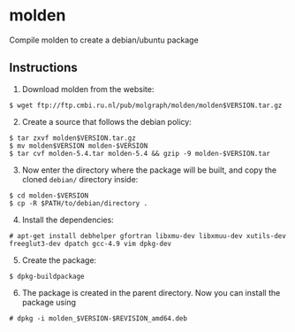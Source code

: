 # molden
Compile molden to create a debian/ubuntu package

## Instructions

1. Download molden from the website:

```
$ wget ftp://ftp.cmbi.ru.nl/pub/molgraph/molden/molden$VERSION.tar.gz
```

2. Create a source that follows the debian policy:

```
$ tar zxvf molden$VERSION.tar.gz
$ mv molden$VERSION molden-$VERSION
$ tar cvf molden-5.4.tar molden-5.4 && gzip -9 molden-$VERSION.tar
```

3. Now enter the directory where the package will be built, and copy the cloned
   `debian/` directory inside:

```
$ cd molden-$VERSION
$ cp -R $PATH/to/debian/directory .

```

4. Install the dependencies:

```
# apt-get install debhelper gfortran libxmu-dev libxmuu-dev xutils-dev freeglut3-dev dpatch gcc-4.9 vim dpkg-dev
```

5. Create the package:

```
$ dpkg-buildpackage
```

6. The package is created in the parent directory. Now you can install the package using

```
# dpkg -i molden_$VERSION-$REVISION_amd64.deb
```
